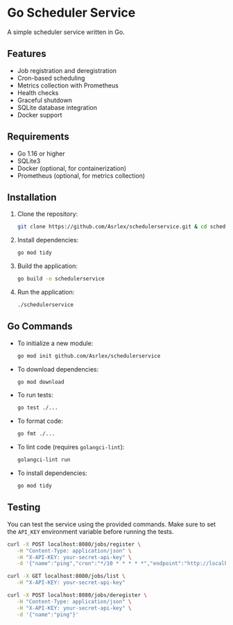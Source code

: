 # Go Scheduler Service

A simple scheduler service written in Go.

## Features

- Job registration and deregistration
- Cron-based scheduling
- Metrics collection with Prometheus
- Health checks
- Graceful shutdown
- SQLite database integration
- Docker support

## Requirements

- Go 1.16 or higher
- SQLite3
- Docker (optional, for containerization)
- Prometheus (optional, for metrics collection)

## Installation

1. Clone the repository:
   ```bash
   git clone https://github.com/Asrlex/schedulerservice.git & cd schedulerservice
   ```

2. Install dependencies:
   ```bash
   go mod tidy
   ```

3. Build the application:
   ```bash
   go build -o schedulerservice
   ```

4. Run the application:
   ```bash
   ./schedulerservice
   ```

## Go Commands

- To initialize a new module:
  ```bash
  go mod init github.com/Asrlex/schedulerservice
  ```
- To download dependencies:
  ```bash
  go mod download
  ```
- To run tests:
  ```bash
  go test ./...
  ```
- To format code:
  ```bash
  go fmt ./...
  ```
- To lint code (requires `golangci-lint`):
  ```bash
  golangci-lint run
  ```
- To install dependencies:
  ```bash
  go mod tidy
  ```

## Testing

You can test the service using the provided commands. Make sure to set the `API_KEY` environment variable before running the tests.
```bash
curl -X POST localhost:8080/jobs/register \
   -H "Content-Type: application/json" \
   -H "X-API-KEY: your-secret-api-key" \
   -d '{"name":"ping","cron":"*/10 * * * * *","endpoint":"http://localhost:3000/ping"}'

curl -X GET localhost:8080/jobs/list \
   -H "X-API-KEY: your-secret-api-key"

curl -X POST localhost:8080/jobs/deregister \
   -H "Content-Type: application/json" \
   -H "X-API-KEY: your-secret-api-key" \
   -d '{"name":"ping"}'
```
